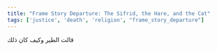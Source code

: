 ```yaml
---
title: "Frame Story Departure: The Sifrid, the Hare, and the Cat"
tags: ['justice', 'death', 'religion', "frame_story_departure"]
---
```


 قالت الطير وكيف كان ذلك
